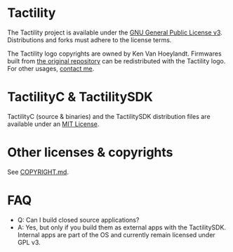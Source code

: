 # Tactility

The Tactility project is available under the [GNU General Public License v3](Documentation/license-tactility.md).
Distributions and forks must adhere to the license terms.

The Tactility logo copyrights are owned by Ken Van Hoeylandt.
Firmwares built from [the original repository](https://github.com/ByteWelder/Tactility) can be redistributed with the Tactility logo.
For other usages, [contact me](https://kenvanhoeylandt.net).

# TactilityC & TactilitySDK

TactilityC (source & binaries) and the TactilitySDK distribution files are available under an [MIT License](Documentation/license-tactilitysdk.md).

# Other licenses & copyrights

See [COPYRIGHT.md](COPYRIGHT.md).

# FAQ

- Q: Can I build closed source applications?
- A: Yes, but only if you build them as external apps with the TactilitySDK. Internal apps are part of the OS and currently remain licensed under GPL v3.
